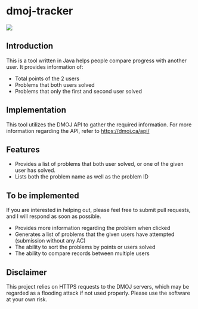# dmoj-tracker

<img src="http://s2.postimg.org/793cz9prd/screenshot.png">

Introduction
------
This is a tool written in Java helps people compare progress with another user. It provides information of:
- Total points of the 2 users
- Problems that both users solved
- Problems that only the first and second user solved

Implementation
------
This tool utilizes the DMOJ API to gather the required information. For more information regarding the API, refer to https://dmoj.ca/api/

Features
------
- Provides a list of problems that both user solved, or one of the given user has solved. 
- Lists both the problem name as well as the problem ID

To be implemented
------
If you are interested in helping out, please feel free to submit pull requests, and I will respond as soon as possible. 

- Provides more information regarding the problem when clicked
- Generates a list of problems that the given users have attempted (submission without any AC)
- The ability to sort the problems by points or users solved
- The ability to compare records between multiple users

Disclaimer
------
This project relies on HTTPS requests to the DMOJ servers, which may be regarded as a flooding attack if not used properly. 
Please use the software at your own risk. 
